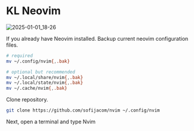# KL Neovim

![2025-01-01_18-26](https://github.com/user-attachments/assets/9d38eac1-04f5-4050-8bbb-4f58b0f1ef4e)


If you already have Neovim installed. Backup current neovim configuration files.

```sh
# required
mv ~/.config/nvim{,.bak}

# optional but recommended
mv ~/.local/share/nvim{,.bak}
mv ~/.local/state/nvim{,.bak}
mv ~/.cache/nvim{,.bak}
```

Clone repository.

```sh
git clone https://github.com/sofijacom/nvim ~/.config/nvim
```
Next, open a terminal and type Nvim
